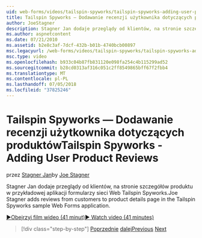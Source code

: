 ```yaml
---
uid: web-forms/videos/tailspin-spyworks/tailspin-spyworks-adding-user-product-reviews
title: Tailspin Spyworks — Dodawanie recenzji użytkownika dotyczących produktów | Dokumentacja firmy Microsoft
author: JoeStagner
description: Stagner Jan dodaje przeglądy od klientów, na stronie szczegółów produktu w przykładowej aplikacji formularzy sieci Web Tailspin Spyworks.
ms.author: aspnetcontent
ms.date: 07/21/2010
ms.assetid: b2e8c3af-7dcf-432b-b01b-4740bcb00897
msc.legacyurl: /web-forms/videos/tailspin-spyworks/tailspin-spyworks-adding-user-product-reviews
msc.type: video
ms.openlocfilehash: b933c04b87fb831120e098fa254c4b115299ad52
ms.sourcegitcommit: b28cd0313af316c051c2ff8549865bff67f2fbb4
ms.translationtype: MT
ms.contentlocale: pl-PL
ms.lasthandoff: 07/05/2018
ms.locfileid: "37825246"
---
```

<a name="tailspin-spyworks---adding-user-product-reviews"></a><span data-ttu-id="3c308-103">Tailspin Spyworks — Dodawanie recenzji użytkownika dotyczących produktów</span><span class="sxs-lookup"><span data-stu-id="3c308-103">Tailspin Spyworks - Adding User Product Reviews</span></span>
====================
<span data-ttu-id="3c308-104">przez [Stagner Jan](https://github.com/JoeStagner)</span><span class="sxs-lookup"><span data-stu-id="3c308-104">by [Joe Stagner](https://github.com/JoeStagner)</span></span>

<span data-ttu-id="3c308-105">Stagner Jan dodaje przeglądy od klientów, na stronie szczegółów produktu w przykładowej aplikacji formularzy sieci Web Tailspin Spyworks.</span><span class="sxs-lookup"><span data-stu-id="3c308-105">Joe Stagner adds reviews from customers to product details page in the Tailspin Spyworks sample Web Forms application.</span></span>

[<span data-ttu-id="3c308-106">&#9654;Obejrzyj film wideo (41 minut)</span><span class="sxs-lookup"><span data-stu-id="3c308-106">&#9654; Watch video (41 minutes)</span></span>](https://channel9.msdn.com/Blogs/ASP-NET-Site-Videos/tailspin-spyworks-adding-user-product-reviews)

> [!div class="step-by-step"]
> <span data-ttu-id="3c308-107">[Poprzednie](tailspin-spyworks-final-check-out.md)
> [dalej](tailspin-spyworks-displaying-user-reviews.md)</span><span class="sxs-lookup"><span data-stu-id="3c308-107">[Previous](tailspin-spyworks-final-check-out.md)
[Next](tailspin-spyworks-displaying-user-reviews.md)</span></span>
